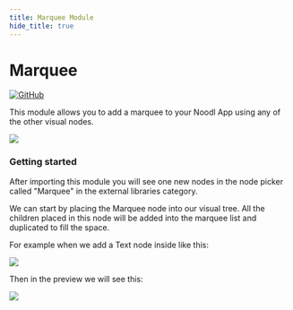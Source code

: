 ```yaml
---
title: Marquee Module
hide_title: true
---
```


# Marquee

[![GitHub](https://img.shields.io/static/v1?style=plastic&logo=github&label=GitHub&message=Source%20Code)](https://github.com/noodlapp/modules/tree/main/modules/marquee)

This module allows you to add a marquee to your Noodl App using any of the other visual nodes.

<div className="ndl-image-with-background l">

![](/library/modules/marquee/preview-marquee.png)

</div>

### Getting started

After importing this module you will see one new nodes in the node picker called "Marquee" in the external libraries category.

We can start by placing the Marquee node into our visual tree.
All the children placed in this node will be added into the marquee list and duplicated to fill the space.

For example when we add a Text node inside like this:

<div className="ndl-image-with-background">

![](/library/modules/marquee/text-1.png)

</div>

Then in the preview we will see this:

<div className="ndl-image-with-background">

![](/library/modules/marquee/text-1-preview.png)

</div>
